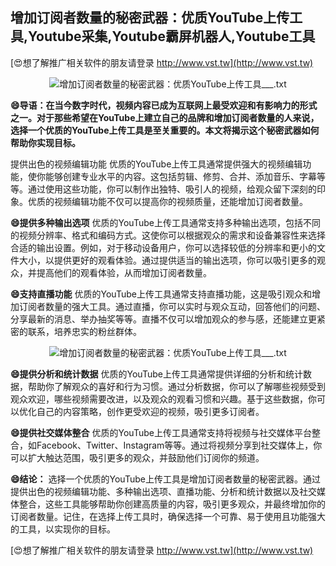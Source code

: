 ## **增加订阅者数量的秘密武器：优质YouTube上传工具,Youtube采集,Youtube霸屏机器人,Youtube工具**

[😍想了解推广相关软件的朋友请登录 http://www.vst.tw](http://www.vst.tw)

 <center><img src="https://vst.tw/MP4/tuiguang/png/6.png" alt="增加订阅者数量的秘密武器：优质YouTube上传工具___.txt"></center>

**😄导语：在当今数字时代，视频内容已成为互联网上最受欢迎和有影响力的形式之一。对于那些希望在YouTube上建立自己的品牌和增加订阅者数量的人来说，选择一个优质的YouTube上传工具是至关重要的。本文将揭示这个秘密武器如何帮助你实现目标。**

提供出色的视频编辑功能
优质的YouTube上传工具通常提供强大的视频编辑功能，使你能够创建专业水平的内容。这包括剪辑、修剪、合并、添加音乐、字幕等等。通过使用这些功能，你可以制作出独特、吸引人的视频，给观众留下深刻的印象。优质的视频编辑功能不仅可以提高你的视频质量，还能增加订阅者数量。

**😄提供多种输出选项**
优质的YouTube上传工具通常支持多种输出选项，包括不同的视频分辨率、格式和编码方式。这使你可以根据观众的需求和设备兼容性来选择合适的输出设置。例如，对于移动设备用户，你可以选择较低的分辨率和更小的文件大小，以提供更好的观看体验。通过提供适当的输出选项，你可以吸引更多的观众，并提高他们的观看体验，从而增加订阅者数量。

**😄支持直播功能**
优质的YouTube上传工具通常支持直播功能，这是吸引观众和增加订阅者数量的强大工具。通过直播，你可以实时与观众互动，回答他们的问题、分享最新的消息、举办抽奖等等。直播不仅可以增加观众的参与感，还能建立更紧密的联系，培养忠实的粉丝群体。

 <center><img src="https://vst.tw/MP4/tuiguang/png/5.png" alt="增加订阅者数量的秘密武器：优质YouTube上传工具___.txt"></center>

**😄提供分析和统计数据**
优质的YouTube上传工具通常提供详细的分析和统计数据，帮助你了解观众的喜好和行为习惯。通过分析数据，你可以了解哪些视频受到观众欢迎，哪些视频需要改进，以及观众的观看习惯和兴趣。基于这些数据，你可以优化自己的内容策略，创作更受欢迎的视频，吸引更多订阅者。

**😄提供社交媒体整合**
优质的YouTube上传工具通常支持将视频与社交媒体平台整合，如Facebook、Twitter、Instagram等等。通过将视频分享到社交媒体上，你可以扩大触达范围，吸引更多的观众，并鼓励他们订阅你的频道。

**😄结论：**
选择一个优质的YouTube上传工具是增加订阅者数量的秘密武器。通过提供出色的视频编辑功能、多种输出选项、直播功能、分析和统计数据以及社交媒体整合，这些工具能够帮助你创建高质量的内容，吸引更多观众，并最终增加你的订阅者数量。记住，在选择上传工具时，确保选择一个可靠、易于使用且功能强大的工具，以实现你的目标。

[😍想了解推广相关软件的朋友请登录 http://www.vst.tw](http://www.vst.tw)



